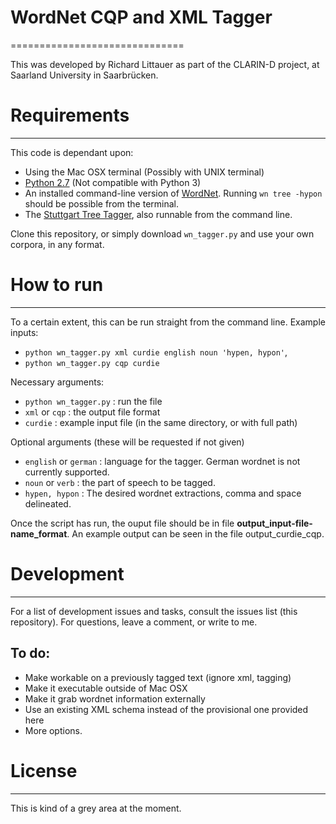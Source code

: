 # WordNet CQP and XML Tagger
==============================

This was developed by Richard Littauer as part of the CLARIN-D project,
at Saarland University in Saarbrücken. 

# Requirements
--------------

This code is dependant upon:
  * Using the Mac OSX terminal (Possibly with UNIX terminal)
  * [Python 2.7](http://www.python.org/getit/releases/2.7/) (Not compatible with Python 3)
  * An installed command-line version of [WordNet](http://wordnet.princeton.edu/wordnet/download/). Running `wn tree -hypon` should be possible from the terminal.
  * The [Stuttgart Tree Tagger](http://www.ims.uni-stuttgart.de/projekte/corplex/TreeTagger/), also runnable from the command line.

Clone this repository, or simply download `wn_tagger.py` and use your
own corpora, in any format.

# How to run
------------

To a certain extent, this can be run straight from the command line.
Example inputs: 

  * `python wn_tagger.py xml curdie english noun 'hypen, hypon'`, 
  * `python wn_tagger.py cqp curdie`

Necessary arguments:
  * `python wn_tagger.py` : run the file
  * `xml` or `cqp` : the output file format
  * `curdie` : example input file (in the same directory, or with full
    path)

Optional arguments (these will be requested if not given)
  * `english` or `german` : language for the tagger. German wordnet is
    not currently supported.
  * `noun` or `verb` : the part of speech to be tagged.
  * `hypen, hypon` : The desired wordnet extractions, comma and space delineated.

Once the script has run, the ouput file should be in file
__output\_input-file-name\_format__. An example output can be seen in
the file output\_curdie\_cqp.

# Development
-------------

For a list of development issues and tasks, consult the issues list
(this repository). For questions, leave a comment, or write to me. 

To do:
-------
  * Make workable on a previously tagged text (ignore xml, tagging)
  * Make it executable outside of Mac OSX
  * Make it grab wordnet information externally 
  * Use an existing XML schema instead of the provisional one provided here
  * More options.


# License
-----------

This is kind of a grey area at the moment.
